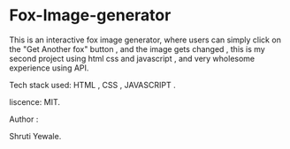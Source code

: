 # Fox-Image-generator
This is an interactive fox image generator, where users can simply click on the "Get Another fox" button , and the image gets changed , this is my second project using html css and javascript , 
and very wholesome experience using API. 

Tech stack used: HTML , CSS , JAVASCRIPT .

liscence: MIT. 

Author : 

Shruti Yewale. 
